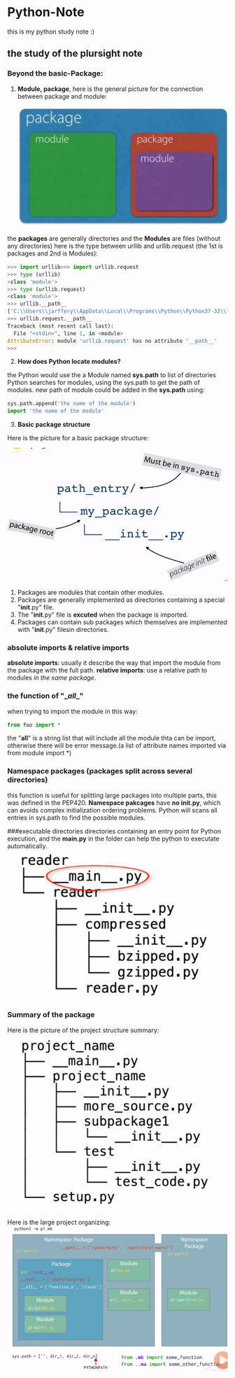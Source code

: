 # Python-Note
this is my python study note :)

## the study of the plursight note


### Beyond the basic-Package:
1. **Module, package**, here is the general picture for the connection between package and module:

    ![package](./images/package.png)

the **packages** are generally directories and the **Modules** are files (without any directories)
here is the type between urllib and urllib.request (the 1st is packages and 2nd is Modules):
```python
>>> import urllib>>> import urllib.request
>>> type (urllib)
<class 'module'>
>>> type (urllib.request)
<class 'module'>
>>> urllib.__path__
['C:\\Users\\jarffery\\AppData\\Local\\Programs\\Python\\Python37-32\\lib\\urllib']
>>> urllib.request.__path__
Traceback (most recent call last):
  File "<stdin>", line 1, in <module>
AttributeError: module 'urllib.request' has no attribute '__path__'
>>>
```

2. **How does Python locate modules?**

the Python would use the a Module named **sys.path** to list of directories Python searches for modules, using the sys.path to get the path of modules.
new path of module could be added in the **sys.path** using:
```python
sys.path.append('the name of the module')
import 'the name of the module'
```
3. **Basic package structure**

Here is the picture for a basic package structure:

![basicalstructure](./images/basicstructure.png)

  1. Packages are modules that contain other modules.
  2. Packages are generally implemented as directories containing a special "__init__.py" file.
  3. The "__init__.py" file is **excuted** when the package is imported.
  4. Packages can contain sub packages which themselves are implemented with "__init__.py" filesin directories.

### absolute imports & relative imports
**absolute imports**: usually it describe the way that import the module from the package with the full path.
**relative imports**: use a relative path to modules *in the same package*.

### the function of "\__all__\"
when trying to import the module in this way:
```python
from foo import *
```
the "__all__" is a string list that will include all the module thta can be import, otherwise there will be error message.(a list of attribute names imported via from module import *)

### Namespace packages (packages split across several directories)
this function is useful for splitting large packages into multiple parts, this was defined in the PEP420. **Namespace pakcages** have **no __init__.py**, which can avoids complex initialization ordering problems.
Python will scans all entries in sys.path to find the possible modules.

###executable directories
directories containing an entry point for Python execution, and the **__main__.py** in the folder can help the python to executate automatically.
![__main__picture](./images/__main__picture.png)

### Summary of the package

Here is the picture of the project structure summary:
![recommended project structure](./images/recommend_structure.png)

Here is the large project organizing:
![large-project](./images/large_project.png)